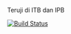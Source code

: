 Teruji di ITB dan IPB

[![Build Status](https://travis-ci.org/kolorijoo/belajar-ci.svg?branch=master)](https://travis-ci.org/kolorijoo/belajar-ci)
